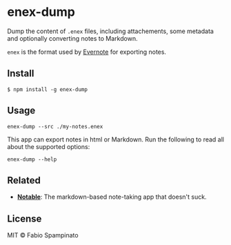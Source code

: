 # enex-dump

Dump the content of `.enex` files, including attachements, some metadata and optionally converting notes to Markdown.

`enex` is the format used by [Evernote](https://evernote.com) for exporting notes.

## Install

```shell
$ npm install -g enex-dump
```

## Usage

```shell
enex-dump --src ./my-notes.enex
```

This app can export notes in html or Markdown. Run the following to read all about the supported options:

```shell
enex-dump --help
```

## Related

- **[Notable](https://github.com/fabiospampinato/notable)**: The markdown-based note-taking app that doesn't suck.

## License

MIT © Fabio Spampinato

